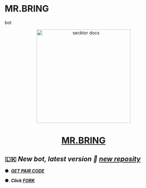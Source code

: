 # MR.BRING
bot
<p align="center">  
  <a href="https://drive.google.com/file/d/15WhEUcqtz_VWoqTrHMXq9G1_Yx24gIVU/view?usp=drive_link">
    <img alt="secktor docs" height="300" <img src="https://i.ibb.co/d6xsG7k/Presentation1-2.jpg" alt="Presentation1-2" border="0">
    <h1 align="center"> MR.BRING </h1>
  </a>
</p>  

</p>



  
 ## 🇱🇰 ***New bot, latest version 🎉 [new reposity](https://github.com/WarshaNushan/MR.BRING)***




●. ***[GET PAIR CODE](https://pair-web-public.koyeb.app/)***

●.  ***Click [FORK](https://github.com/WarshaNushan/MR.BRING/fork)***
